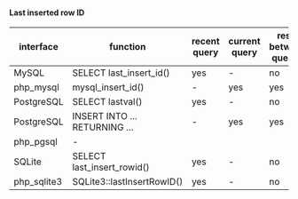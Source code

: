 
#### Last inserted row ID

| interface   | function                      | recent query | current query | reset between queries |
|-------------|-------------------------------|--------------|---------------|-----------------------|
| MySQL       | SELECT last_insert_id()       | yes          | -             | no                    |
| php_mysql   | mysql_insert_id()             | -            | yes           | yes                   |
| PostgreSQL  | SELECT lastval()              | yes          | -             | no                    |
| PostgreSQL  | INSERT INTO ... RETURNING ... | -            | yes           | yes                   |
| php_pgsql   | -                             |              |               |                       |
| SQLite      | SELECT last_insert_rowid()    | yes          | -             | no                    |
| php_sqlite3 | SQLite3::lastInsertRowID()    | yes          | -             | no                    |
